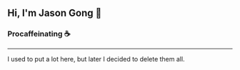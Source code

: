 ## Hi, I'm Jason Gong 👋

### Procaffeinating ☕️

---

I used to put a lot here, but later I decided to delete them all.
